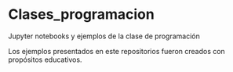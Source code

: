 # Clases_programacion
 Jupyter notebooks y ejemplos de la clase de programación

 Los ejemplos presentados en este repositorios fueron creados con propósitos educativos. 

